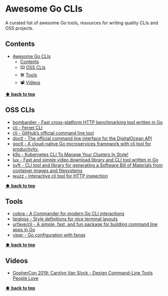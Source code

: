 # Awesome Go CLIs
A curated list of awesome Go tools, resources for writing quality CLIs and OSS projects.

## Contents

- [Awesome Go CLIs](#awesome-go-clis)
  - [Contents](#contents)
  - ⌨️ [OSS CLIs](#oss-clis)
  - 🛠️ [Tools](#tools)
  - 📽️ [Videos](#videos)

**[⬆ back to top](#contents)**

## OSS CLIs
- [bombardier - Fast cross-platform HTTP benchmarking tool written in Go](https://github.com/codesenberg/bombardier)
- [cli - Ferret CLI](https://github.com/MontFerret/cli)
- [cli - GitHub’s official command line tool](https://github.com/cli/cli)
- [doctl - The official command line interface for the DigitalOcean API](https://github.com/digitalocean/doctl)
- [goctl - A cloud-native Go microservices framework with cli tool for productivity.](https://github.com/zeromicro/go-zero/tree/master/tools/goctl)
- [k9s - Kubernetes CLI To Manage Your Clusters In Style!](https://github.com/derailed/k9s)
- [lux - Fast and simple video download library and CLI tool written in Go](https://github.com/iawia002/lux)
- [syft - CLI tool and library for generating a Software Bill of Materials from container images and filesystems](https://github.com/anchore/syft)
- [wuzz - Interactive cli tool for HTTP inspection](https://github.com/asciimoo/wuzz)

**[⬆ back to top](#contents)**

## Tools
- [cobra - A Commander for modern Go CLI interactions](https://github.com/spf13/cobra)
- [lipgloss - Style definitions for nice terminal layouts](https://github.com/charmbracelet/lipgloss)
- [urfave/cli - A simple, fast, and fun package for building command line apps in Go](https://github.com/urfave/cli)
- [viper - Go configuration with fangs](https://github.com/spf13/viper)

**[⬆ back to top](#contents)**

## Videos
- [GopherCon 2019: Carolyn Van Slyck - Design Command-Line Tools People Love](https://www.youtube.com/watch?v=eMz0vni6PAw)

**[⬆ back to top](#contents)**
